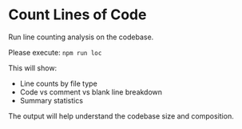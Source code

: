 # Count Lines of Code

Run line counting analysis on the codebase.

Please execute: `npm run loc`

This will show:
- Line counts by file type
- Code vs comment vs blank line breakdown
- Summary statistics

The output will help understand the codebase size and composition.